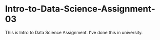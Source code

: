 # Intro-to-Data-Science-Assignment-03
This is Intro to Data Science Assignment. I've done this in university.
